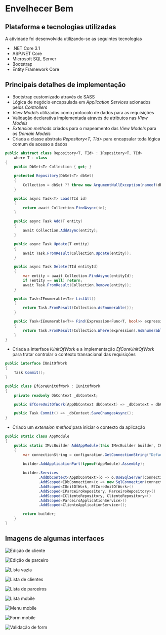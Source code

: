 # Envelhecer Bem

## Plataforma e tecnologias utilizadas

A atividade foi desenvolvida utilizando-se as seguintes tecnologias

- .NET Core 3.1
- ASP.NET Core
- Microsoft SQL Server
- Bootstrap
- Entity Framework Core

## Principais detalhes de implementação

- Bootstrap customizado através de SASS
- Lógica de negócio encapsulada em _Application Services_ acionados pelos _Controllers_
- _View Models_ utilizados como protocolo de dados para as requisições
- Validação declarativa implementada através de atributos nas _View Models_
- _Extension methods_ criados para o mapeamento das _View Models_ para os _Domain Models_
- Criada a classe abstrata _Repository<T, TId>_ para encapsular toda lógica comum de acesso a dados
```c#
public abstract class Repository<T, TId> : IRepository<T, TId> 
    where T : class
{
    public DbSet<T> Collection { get; }

    protected Repository(DbSet<T> dbSet)
    {
        Collection = dbSet ?? throw new ArgumentNullException(nameof(dbSet));
    }

    public async Task<T> Load(TId id)
    {
        return await Collection.FindAsync(id);
    }

    public async Task Add(T entity)
    {
        await Collection.AddAsync(entity);
    }

    public async Task Update(T entity)
    {
        await Task.FromResult(Collection.Update(entity));
    }

    public async Task Delete(TId entityId)
    {
        var entity = await Collection.FindAsync(entityId);
        if (entity == null) return;
        await Task.FromResult(Collection.Remove(entity));
    }

    public Task<IEnumerable<T>> ListAll()
    {
        return Task.FromResult(Collection.AsEnumerable());
    }

    public Task<IEnumerable<T>> Find(Expression<Func<T, bool>> expression)
    {
        return Task.FromResult(Collection.Where(expression).AsEnumerable());
    }
}
```
- Criada a interface _IUnitOfWork_ e a implementação _EfCoreUnitOfWork_ para tratar controlar o contexto transacional das requisições
```c#
public interface IUnitOfWork
{
    Task Commit();
}

public class EfCoreUnitOfWork : IUnitOfWork
{
    private readonly DbContext _dbContext;

    public EfCoreUnitOfWork(AppDbContext dbContext) => _dbContext = dbContext;

    public Task Commit() => _dbContext.SaveChangesAsync();
}
```
- Criado um _extension method_ para iniciar o contexto da aplicação
```c#
public static class AppModule
{
	public static IMvcBuilder AddAppModule(this IMvcBuilder builder, IConfiguration configuration)
	{
		var connectionString = configuration.GetConnectionString("DefaultConnection");
		
		builder.AddApplicationPart(typeof(AppModule).Assembly);

		builder.Services
			   .AddDbContext<AppDbContext>(o => o.UseSqlServer(connectionString))
			   .AddScoped<IDbConnection>(c => new SqlConnection(connectionString))
			   .AddScoped<IUnitOfWork, EfCoreUnitOfWork>()
			   .AddScoped<IParceiroRepository, ParceiroRepository>()
			   .AddScoped<IClienteRepository, ClienteRepository>()
			   .AddScoped<ParceiroApplicationService>()
			   .AddScoped<ClienteApplicationService>();

		return builder;
	}
}
```

## Imagens de algumas interfaces

![Edição de cliente](https://github.com/r-penha/envelhecer-bem/blob/master/docs/images/edicao_cliente.png)

![Edição de parceiro](https://github.com/r-penha/envelhecer-bem/blob/master/docs/images/edicao_parceiro.png)

![Lista vazia](https://github.com/r-penha/envelhecer-bem/blob/master/docs/images/lista_clientes_vazia.png)

![Lista de clientes](https://github.com/r-penha/envelhecer-bem/blob/master/docs/images/listagem_cliente.png)

![Lista de parceiros](https://github.com/r-penha/envelhecer-bem/blob/master/docs/images/listagem_parceiros.png)

![Lista mobile](https://github.com/r-penha/envelhecer-bem/blob/master/docs/images/lista_parceiros_mobile.png)

![Menu mobile](https://github.com/r-penha/envelhecer-bem/blob/master/docs/images/lista_parceiros_menu_mobile.png)

![Form mobile](https://github.com/r-penha/envelhecer-bem/blob/master/docs/images/registro_parceiro_mobile.png)

![Validação de form](https://github.com/r-penha/envelhecer-bem/blob/master/docs/images/validacao_form.png)
